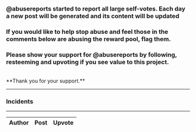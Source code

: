 ### @abusereports started to report all large self-votes.  Each day a new post will be generated and its content will be updated

### If you would like to help stop abuse and feel those in the comments below are abusing the reward pool, flag them.

### Please show your support for @abusereports by following, resteeming and upvoting if you see value to this project.

<br>
**Thank you for your support.**

***

### Incidents
***

|   Author    |   Post    | Upvote        |
|-------------|-----------|---------------|
